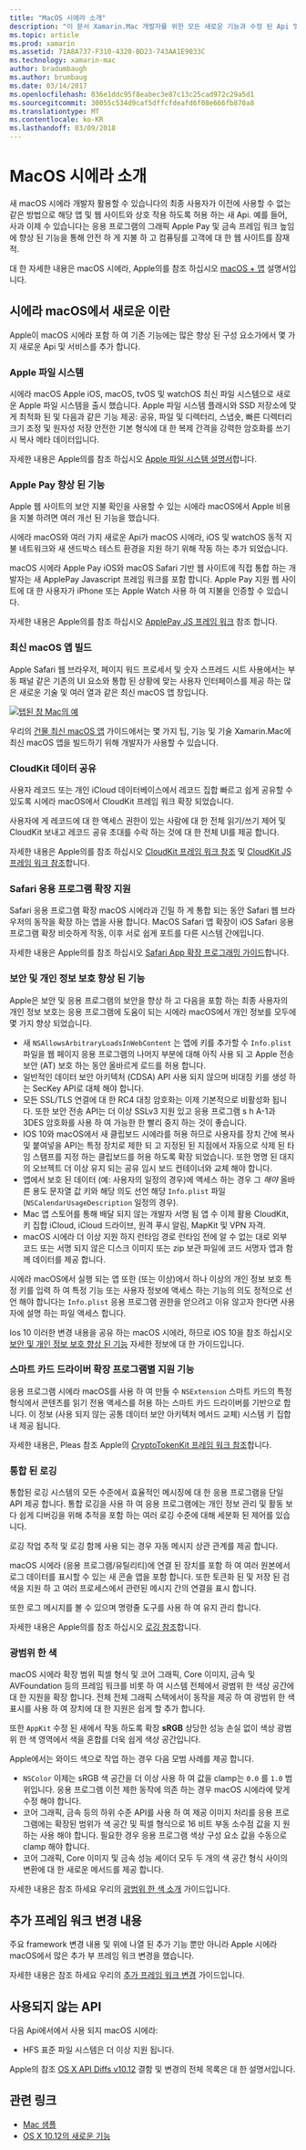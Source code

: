 ```yaml
---
title: "MacOS 시에라 소개"
description: "이 문서 Xamarin.Mac 개발자를 위한 모든 새로운 기능과 수정 된 Api 및 시에라 macOS에서 사용할 수 있는 기능을 소개합니다."
ms.topic: article
ms.prod: xamarin
ms.assetid: 71A8A737-F310-4320-BD23-743AA1E9033C
ms.technology: xamarin-mac
author: bradumbaugh
ms.author: brumbaug
ms.date: 03/14/2017
ms.openlocfilehash: 036e1ddc95f8eabec3e87c13c25cad972c29a5d1
ms.sourcegitcommit: 30055c534d9caf5dffcfdeafd6f08e666fb870a8
ms.translationtype: MT
ms.contentlocale: ko-KR
ms.lasthandoff: 03/09/2018
---
```

# <a name="introduction-to-macos-sierra"></a>MacOS 시에라 소개

새 macOS 시에라 개발자 활용할 수 있습니다의 최종 사용자가 이전에 사용할 수 없는 같은 방법으로 해당 앱 및 웹 사이트와 상호 작용 하도록 허용 하는 새 Api. 예를 들어, 사과 이제 수 있습니다는 응용 프로그램의 그래픽 Apple Pay 및 금속 프레임 워크 높임에 향상 된 기능을 통해 안전 하 게 지불 하 고 컴퓨팅를 고객에 대 한 웹 사이트를 잠재적. 

대 한 자세한 내용은 macOS 시에라, Apple의를 참조 하십시오 [macOS + 앱](https://developer.apple.com/macos/) 설명서입니다.

<a name="Whats-New-in-macOS-Sierra" />

## <a name="whats-new-in-macos-sierra"></a>시에라 macOS에서 새로운 이란

Apple이 macOS 시에라 포함 하 여 기존 기능에는 많은 향상 된 구성 요소가에서 몇 가지 새로운 Api 및 서비스를 추가 합니다.

<a name="Apple-File-System" />

### <a name="apple-file-system"></a>Apple 파일 시스템

시에라 macOS Apple iOS, macOS, tvOS 및 watchOS 최신 파일 시스템으로 새로운 Apple 파일 시스템을 출시 했습니다. Apple 파일 시스템 플래시와 SSD 저장소에 맞게 최적화 된 및 다음과 같은 기능 제공: 공유, 파일 및 디렉터리, 스냅숏, 빠른 디렉터리 크기 조정 및 원자성 저장 안전한 기본 형식에 대 한 복제 간격을 강력한 암호화를 쓰기 시 복사 메타 데이터입니다.

자세한 내용은 Apple의를 참조 하십시오 [Apple 파일 시스템 설명서](https://developer.apple.com/library/prerelease/content/documentation/FileManagement/Conceptual/APFS_Guide/Introduction/Introduction.html#//apple_ref/doc/uid/TP40016999)합니다.

<a name="Apple-Pay-Enhancements" />

### <a name="apple-pay-enhancements"></a>Apple Pay 향상 된 기능

Apple 웹 사이트의 보안 지불 확인을 사용할 수 있는 시에라 macOS에서 Apple 비용을 지불 하려면 여러 개선 된 기능을 했습니다.

시에라 macOS와 여러 가지 새로운 Api가 macOS 시에라, iOS 및 watchOS 동적 지불 네트워크와 새 샌드박스 테스트 환경을 지원 하기 위해 작동 하는 추가 되었습니다.

macOS 시에라 Apple Pay iOS와 macOS Safari 기반 웹 사이트에 직접 통합 하는 개발자는 새 ApplePay Javascript 프레임 워크를 포함 합니다. Apple Pay 지원 웹 사이트에 대 한 사용자가 iPhone 또는 Apple Watch 사용 하 여 지불을 인증할 수 있습니다.

자세한 내용은 Apple의를 참조 하십시오 [ApplePay JS 프레임 워크](https://developer.apple.com/reference/applepayjs) 참조 합니다.

<a name="Building-Modern-macOS-Apps" />

### <a name="building-modern-macos-apps"></a>최신 macOS 앱 빌드

Apple Safari 웹 브라우저, 페이지 워드 프로세서 및 숫자 스프레드 시트 사용에서는 부동 패널 같은 기존의 UI 요소와 통합 된 상황에 맞는 사용자 인터페이스를 제공 하는 많은 새로운 기술 및 여러 열과 같은 최신 macOS 앱 창입니다.

[![탭된 창 Mac의 예](images/content08.png)](images/content08.png#lightbox)

우리의 [건물 최신 macOS 앱](~/mac/platform/introduction-to-macos-sierra/modern-cocoa-apps.md) 가이드에서는 몇 가지 팁, 기능 및 기술 Xamarin.Mac에 최신 macOS 앱을 빌드하기 위해 개발자가 사용할 수 있습니다.

<a name="CloudKit-Data-Sharing" />

### <a name="cloudkit-data-sharing"></a>CloudKit 데이터 공유

사용자 레코드 또는 개인 iCloud 데이터베이스에서 레코드 집합 빠르고 쉽게 공유할 수 있도록 시에라 macOS에서 CloudKit 프레임 워크 확장 되었습니다.

사용자에 게 레코드에 대 한 액세스 권한이 있는 사람에 대 한 전체 읽기/쓰기 제어 및 CloudKit 보내고 레코드 공유 초대를 수락 하는 것에 대 한 전체 UI를 제공 합니다.

<!--To find out more, please see our [CloudKit Data Sharing](~/mac/platform-features/introduction-to-macos-sierra/cloudkit-data-sharing/) guide.-->

자세한 내용은 Apple의를 참조 하십시오 [CloudKit 프레임 워크 참조](https://developer.apple.com/reference/clockkit) 및 [CloudKit JS 프레임 워크 참조](https://developer.apple.com/reference/cloudkitjs)합니다.

<a name="Safari-App-Extensions-Support" />

### <a name="safari-app-extensions-support"></a>Safari 응용 프로그램 확장 지원

Safari 응용 프로그램 확장 macOS 시에라과 긴밀 하 게 통합 되는 동안 Safari 웹 브라우저의 동작을 확장 하는 앱을 사용 합니다. MacOS Safari 앱 확장이 iOS Safari 응용 프로그램 확장 비슷하게 작동, 이후 서로 쉽게 포트를 다른 시스템 간에입니다.

자세한 내용은 Apple의를 참조 하십시오 [Safari App 확장 프로그래밍 가이드](https://developer.apple.com/library/prerelease/content/documentation/NetworkingInternetWeb/Conceptual/SafariAppExtension_PG/index.html#//apple_ref/doc/uid/TP40017319)합니다.

<a name="Security-and-Privacy-Enhancements" />

### <a name="security-and-privacy-enhancements"></a>보안 및 개인 정보 보호 향상 된 기능

Apple은 보안 및 응용 프로그램의 보안을 향상 하 고 다음을 포함 하는 최종 사용자의 개인 정보 보호는 응용 프로그램에 도움이 되는 시에라 macOS에서 개인 정보를 모두에 몇 가지 향상 되었습니다.

- 새 `NSAllowsArbitraryLoadsInWebContent` 는 앱에 키를 추가할 수 `Info.plist` 파일을 웹 페이지 응용 프로그램의 나머지 부분에 대해 아직 사용 되 고 Apple 전송 보안 (AT) 보호 하는 동안 올바르게 로드를 허용 합니다.
- 일반적인 데이터 보안 아키텍처 (CDSA) API 사용 되지 않으며 비대칭 키를 생성 하는 SecKey API로 대체 해야 합니다.
- 모든 SSL/TLS 연결에 대 한 RC4 대칭 암호화는 이제 기본적으로 비활성화 됩니다. 또한 보안 전송 API는 더 이상 SSLv3 지원 있고 응용 프로그램 s h A-1과 3DES 암호화를 사용 하 여 가능한 한 빨리 중지 하는 것이 좋습니다.
- IOS 10와 macOS에서 새 클립보드 시에라를 허용 하므로 사용자를 장치 간에 복사 및 붙여넣을 API는 특정 장치로 제한 되 고 지정된 된 지점에서 자동으로 삭제 된 타임 스탬프를 지정 하는 클립보드를 허용 하도록 확장 되었습니다. 또한 명명 된 대지의 오브젝트 더 이상 유지 되는 공유 임시 보드 컨테이너와 교체 해야 합니다.
- 앱에서 보호 된 데이터 (예: 사용자의 일정의 경우)에 액세스 하는 경우 그 _해야_ 올바른 용도 문자열 값 키와 해당 의도 선언 해당 `Info.plist` 파일 (`NSCalendarUsageDescription` 일정의 경우).
- Mac 앱 스토어를 통해 배달 되지 않는 개발자 서명 됨 앱 수 이제 활용 CloudKit, 키 집합 iCloud, iCloud 드라이브, 원격 푸시 알림, MapKit 및 VPN 자격.
- macOS 시에라 더 이상 지원 하지 런타임 경로 런타임 전에 알 수 없는 대로 외부 코드 또는 서명 되지 않은 디스크 이미지 또는 zip 보관 파일에 코드 서명자 앱과 함께 데이터를 제공 합니다.

시에라 macOS에서 실행 되는 앱 또한 (또는 이상)에서 하나 이상의 개인 정보 보호 특정 키를 입력 하 여 특정 기능 또는 사용자 정보에 액세스 하는 기능의 의도 정적으로 선언 해야 합니다는 `Info.plist` 응용 프로그램 권한을 얻으려고 이유 않고자 한다면 사용자에 설명 하는 파일 액세스 합니다.

Ios 10 이러한 변경 내용을 공유 하는 macOS 시에라, 하므로 iOS 10을 참조 하십시오 [보안 및 개인 정보 보호 향상 된 기능](~/ios/app-fundamentals/security-privacy.md) 자세한 정보에 대 한 가이드입니다.

<a name="Smart-Card-Driver-Extension-Support" />

### <a name="smart-card-driver-extension-support"></a>스마트 카드 드라이버 확장 프로그램별 지원 기능

응용 프로그램 시에라 macOS를 사용 하 여 만들 수 `NSExtension` 스마트 카드의 특정 형식에서 콘텐츠를 읽기 전용 액세스를 허용 하는 스마트 카드 드라이버를 기반으로 합니다. 이 정보 (사용 되지 않는 공통 데이터 보안 아키텍처 메서드 교체) 시스템 키 집합 내 제공 됩니다.

자세한 내용은, Pleas 참조 Apple의 [CryptoTokenKit 프레임 워크 참조](https://developer.apple.com/reference/cryptotokenkit)합니다.

<a name="Unified-Logging" />

### <a name="unified-logging"></a>통합 된 로깅

통합된 로깅 시스템의 모든 수준에서 효율적인 메시징에 대 한 응용 프로그램을 단일 API 제공 합니다. 통합 로깅을 사용 하 여 응용 프로그램에는 개인 정보 관리 및 활동 보다 쉽게 디버깅을 위해 추적을 포함 하는 여러 로깅 수준에 대해 세분화 된 제어를 있습니다. 

로깅 작업 추적 및 로깅 함께 사용 되는 경우 자동 메시지 상관 관계를 제공 합니다.

macOS 시에라 (응용 프로그램/유틸리티)에 연결 된 장치를 포함 하 여 여러 원본에서 로그 데이터를 표시할 수 있는 새 콘솔 앱을 포함 합니다. 또한 토큰화 된 및 저장 된 검색을 지원 하 고 여러 프로세스에서 관련된 메시지 간의 연결을 표시 합니다.

또한 로그 메시지를 볼 수 있으며 명령줄 도구를 사용 하 여 유지 관리 합니다.

자세한 내용은 Apple의를 참조 하십시오 [로깅 참조](https://developer.apple.com/reference/os/1891852-logging)합니다.

<a name="Wide-Color" />

### <a name="wide-color"></a>광범위 한 색

macOS 시에라 확장 범위 픽셀 형식 및 코어 그래픽, Core 이미지, 금속 및 AVFoundation 등의 프레임 워크를 비롯 하 여 시스템 전체에서 광범위 한 색상 공간에 대 한 지원을 확장 합니다. 전체 전체 그래픽 스택에서이 동작을 제공 하 여 광범위 한 색 표시를 사용 하 여 장치에 대 한 지원은 쉽게 할 추가 합니다.

또한 `AppKit` 수정 된 새에서 작동 하도록 확장 **sRGB** 상당한 성능 손실 없이 색상 광범위 한 색 영역에서 색을 혼합를 더욱 쉽게 색상 공간입니다.

Apple에서는 와이드 색으로 작업 하는 경우 다음 모범 사례를 제공 합니다.

- `NSColor` 이제는 sRGB 색 공간을 더 이상 사용 하 여 값을 clamp는 `0.0` 를 `1.0` 범위입니다. 응용 프로그램 이전 제한 동작에 의존 하는 경우 macOS 시에라에 맞게 수정 해야 합니다.
- 코어 그래픽, 금속 등의 하위 수준 API를 사용 하 여 제공 이미지 처리를 응용 프로그램에는 확장된 범위가 색 공간 및 픽셀 형식으로 16 비트 부동 소수점 값을 지 원하는 사용 해야 합니다. 필요한 경우 응용 프로그램 색상 구성 요소 값을 수동으로 clamp 해야 합니다.
- 코어 그래픽, Core 이미지 및 금속 성능 셰이더 모두 두 개의 색 공간 형식 사이의 변환에 대 한 새로운 메서드를 제공 합니다.

자세한 내용은 참조 하세요 우리의 [광범위 한 색 소개](~/ios/platform/wide-color.md) 가이드입니다.

<a name="Additional-Framework-Changes" />

## <a name="additional-framework-changes"></a>추가 프레임 워크 변경 내용

주요 framework 변경 내용 및 위에 나열 된 추가 기능 뿐만 아니라 Apple 시에라 macOS에서 많은 추가 부 프레임 워크 변경을 했습니다.

자세한 내용은 참조 하세요 우리의 [추가 프레임 워크 변경](~/mac/platform/introduction-to-macos-sierra/additional-framework-changes.md) 가이드입니다.

<a name="Deprecated-APIs" />

## <a name="deprecated-apis"></a>사용되지 않는 API

다음 Api에서에서 사용 되지 macOS 시에라:

- HFS 표준 파일 시스템은 더 이상 지원 됩니다.

Apple의 참조 [OS X API Diffs v10.12](https://developer.apple.com/library/prerelease/content/releasenotes/Miscellaneous/APIDiffsMacOS10_12/index.html) 결함 및 변경의 전체 목록은 대 한 설명서입니다.

## <a name="related-links"></a>관련 링크

- [Mac 샘플](https://developer.xamarin.com/samples/mac/)
- [OS X 10.12의 새로운 기능](https://developer.apple.com/library/prerelease/content/releasenotes/MacOSX/WhatsNewInOSX/Articles/OSXv10.html#//apple_ref/doc/uid/TP40017145-SW1)

